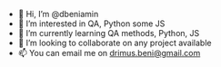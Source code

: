 - 👋 Hi, I’m @dbeniamin
- 👀 I’m interested in QA, Python some JS
- 🌱 I’m currently learning QA methods, Python, JS
- 💞️ I’m looking to collaborate on any project available
- 📫 You can email me on drimus.beni@gmail.com
<!---
dbeniamin/dbeniamin is a ✨ special ✨ repository because its `README.md` (this file) appears on your GitHub profile.
You can click the Preview link to take a look at your changes.
--->
